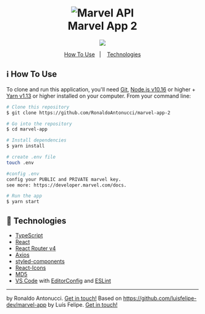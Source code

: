 <h1 align="center">
    <img alt="Marvel API" src="https://res.cloudinary.com/dnwprn0cn/image/upload/v1601946957/samples/logo-marvel_qzs294.png" />
    <br>
    Marvel App 2
</h1>

<p align="center">
    <a href="https://marvel-app-2.netlify.app/" alt="Contributors">
        <img src="https://api.netlify.com/api/v1/badges/afe68a6e-0c61-4da2-bb68-352c88f08b37/deploy-status" /></a>
</p>


<p align="center">
  <a href="#information_source-how-to-use">How To Use</a>&nbsp;&nbsp;&nbsp;|&nbsp;&nbsp;&nbsp;
  <a href="#rocket-technologies">Technologies</a>
</p>

## :information_source: How To Use

To clone and run this application, you'll need [Git](https://git-scm.com), [Node.js v10.16][nodejs] or higher + [Yarn v1.13][yarn] or higher installed on your computer. From your command line:

```bash
# Clone this repository
$ git clone https://github.com/RonaldoAntonucci/marvel-app-2

# Go into the repository
$ cd marvel-app

# Install dependencies
$ yarn install

# create .env file
touch .env

#config .env
config your PUBLIC and PRIVATE marvel key.
see more: https://developer.marvel.com/docs.

# Run the app
$ yarn start

```
## :rocket: Technologies

-  [TypeScript](https://www.typescriptlang.org/)
-  [React](https://reactjs.org/)
-  [React Router v4](https://github.com/ReactTraining/react-router)
-  [Axios](https://github.com/axios/axios)
-  [styled-components](https://www.styled-components.com/)
-  [React-Icons](https://react-icons.netlify.com/)
-  [MD5](https://www.npmjs.com/package/md5)
-  [VS Code][vc] with [EditorConfig][vceditconfig] and [ESLint][vceslint]


---
by Ronaldo Antonucci. [Get in touch!](https://www.linkedin.com/in/ronaldo-antonucci/)
Based on https://github.com/luisfelipe-dev/marvel-app by Luís Felipe. [Get in touch!](https://www.linkedin.com/in/luis-felipe-de-oliveira-b1bb86100/)


[nodejs]: https://nodejs.org/
[yarn]: https://yarnpkg.com/
[vc]: https://code.visualstudio.com/
[vceditconfig]: https://marketplace.visualstudio.com/items?itemName=EditorConfig.EditorConfig
[vceslint]: https://marketplace.visualstudio.com/items?itemName=dbaeumer.vscode-eslint
